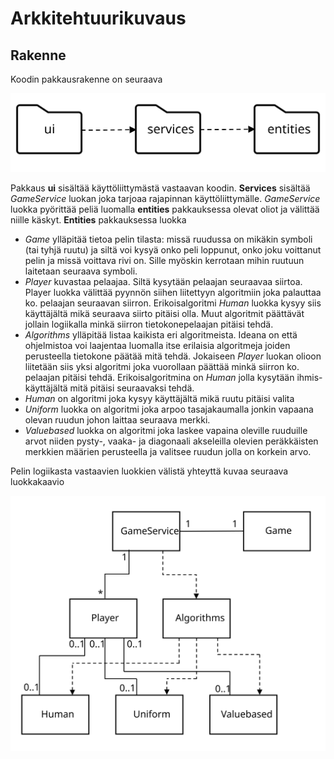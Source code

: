 # Arkkitehtuurikuvaus

## Rakenne
Koodin pakkausrakenne on seuraava

![pakkausrakenne](./kuvat/pakkauskaavio.svg)

Pakkaus **ui** sisältää käyttöliittymästä vastaavan koodin. **Services** sisältää *GameService* luokan joka tarjoaa rajapinnan käyttöliittymälle. *GameService* luokka pyörittää peliä luomalla **entities** pakkauksessa olevat oliot ja välittää niille käskyt. 
**Entities** pakkauksessa luokka
- *Game* ylläpitää tietoa pelin tilasta: missä ruudussa on mikäkin symboli (tai tyhjä ruutu) ja siltä voi kysyä onko peli loppunut, onko joku voittanut pelin ja missä voittava rivi on. Sille myöskin kerrotaan mihin ruutuun laitetaan seuraava symboli.
- *Player* kuvastaa pelaajaa. Siltä kysytään pelaajan seuraavaa siirtoa. Player luokka välittää pyynnön siihen liitettyyn algoritmiin joka palauttaa ko. pelaajan seuraavan siirron. Erikoisalgoritmi *Human* luokka kysyy siis käyttäjältä mikä seuraava siirto pitäisi olla. Muut algoritmit päättävät jollain logiikalla minkä siirron tietokonepelaajan pitäisi tehdä.
- *Algorithms* ylläpitää listaa kaikista eri algoritmeista. Ideana on että ohjelmistoa voi laajentaa luomalla itse erilaisia algoritmeja joiden perusteella tietokone päätää mitä tehdä. Jokaiseen *Player* luokan olioon liitetään siis yksi algoritmi joka vuorollaan päättää minkä siirron ko. pelaajan pitäisi tehdä. Erikoisalgoritmina on *Human* jolla kysytään ihmis-käyttäjältä mitä pitäisi seuraavaksi tehdä.
- *Human* on algoritmi joka kysyy käyttäjältä mikä ruutu pitäisi valita
- *Uniform* luokka on algoritmi joka arpoo tasajakaumalla jonkin vapaana olevan ruudun johon laittaa seuraava merkki.
- *Valuebased* luokka on algoritmi joka laskee vapaina oleville ruuduille arvot niiden pysty-, vaaka- ja diagonaali akseleilla olevien peräkkäisten merkkien määrien perusteella ja valitsee ruudun jolla on korkein arvo.

Pelin logiikasta vastaavien luokkien välistä yhteyttä kuvaa seuraava luokkakaavio

![luokkakaavio](./kuvat/luokkakaavio.svg)

